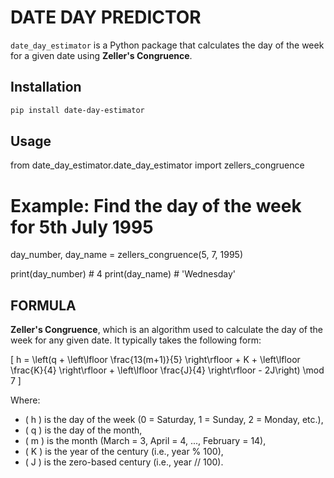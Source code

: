 # DATE DAY PREDICTOR

`date_day_estimator` is a Python package that calculates the day of the week for a given date using **Zeller's Congruence**.

## Installation

```bash
pip install date-day-estimator
```

## Usage

from date_day_estimator.date_day_estimator import zellers_congruence

# Example: Find the day of the week for 5th July 1995
day_number, day_name = zellers_congruence(5, 7, 1995)

print(day_number)  # 4
print(day_name)    # 'Wednesday'


## FORMULA

**Zeller's Congruence**, which is an algorithm used to calculate the day of the week for any given date. It typically takes the following form:

\[
h = \left(q + \left\lfloor \frac{13(m+1)}{5} \right\rfloor + K + \left\lfloor \frac{K}{4} \right\rfloor + \left\lfloor \frac{J}{4} \right\rfloor - 2J\right) \mod 7
\]

Where:
- \( h \) is the day of the week (0 = Saturday, 1 = Sunday, 2 = Monday, etc.),
- \( q \) is the day of the month,
- \( m \) is the month (March = 3, April = 4, ..., February = 14),
- \( K \) is the year of the century (i.e., year % 100),
- \( J \) is the zero-based century (i.e., year // 100).


